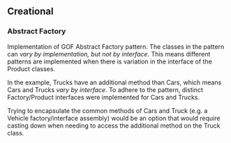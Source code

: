 ## Creational 
### Abstract Factory
Implementation of GOF Abstract Factory pattern. The classes in the pattern can *vary by implementation, but not by interface*. This means different patterns are implemented when there is variation in the interface of the Product classes.

In the example, Trucks have an additional method than Cars, which means Cars and Trucks *vary by interface*. To adhere to the pattern, distinct Factory/Product interfaces were implemented for Cars and Trucks. 

Trying to encapsulate the common methods of Cars and Truck (e.g. a Vehicle factory/interface assembly) would be an option that would require casting down when needing to access the additional method on the Truck class. 
